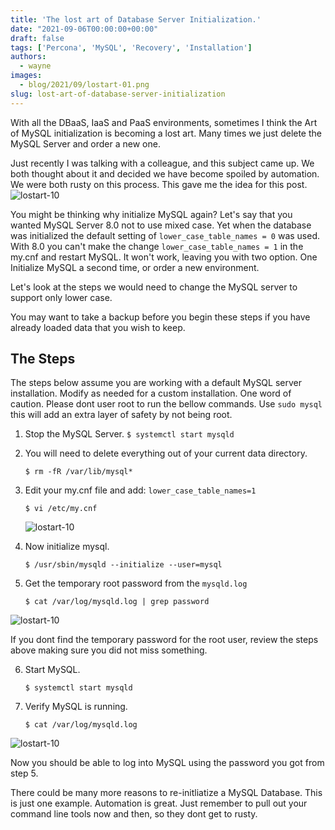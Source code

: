 ```yaml
---
title: 'The lost art of Database Server Initialization.'
date: "2021-09-06T00:00:00+00:00"
draft: false
tags: ['Percona', 'MySQL', 'Recovery', 'Installation']
authors:
  - wayne
images:
  - blog/2021/09/lostart-01.png
slug: lost-art-of-database-server-initialization
---
```



With all the DBaaS, IaaS and PaaS environments, sometimes I think the Art of MySQL initialization is becoming a lost art. Many times we just delete the MySQL Server and order a new one.  

Just recently I was talking with a colleague, and this subject came up. We both thought about it and decided we have become spoiled by automation. We were both rusty on this process. This gave me the idea for this post.
![lostart-10](blog/2021/09/lostart-01.png)

You might be thinking why initialize MySQL again? Let's say that you wanted MySQL Server 8.0 not to use mixed case. Yet when the database was initialized the default setting of  `lower_case_table_names = 0` was used. With 8.0 you can't make the change `lower_case_table_names = 1` in the my.cnf and restart MySQL. It won't work, leaving you with two option. One Initialize MySQL a second time, or order a new environment.

Let's look at the steps we would need to change the MySQL server to support only lower case.

You may want to take a backup before you begin these steps if you have already loaded data that you wish to keep.

## The Steps

The steps below assume you are working with a default MySQL
server installation. Modify as needed for a custom installation. One word of caution. Please dont user root to run the bellow commands. Use `sudo mysql` this will add an extra layer of safety by not being root.

1. Stop the MySQL Server. `$ systemctl start mysqld`

2. You will need to delete everything out of your current data directory.
   ```
   $ rm -fR /var/lib/mysql*
   ```
3. Edit your my.cnf file and add: `lower_case_table_names=1`
   ```
   $ vi /etc/my.cnf
   ```
   ![lostart-10](blog/2021/09/lostart-02.png)

4. Now initialize mysql.
   ```
   $ /usr/sbin/mysqld --initialize --user=mysql
   ```
5. Get the temporary root password from the `mysqld.log`
   ```
   $ cat /var/log/mysqld.log | grep password
   ```
![lostart-10](blog/2021/09/lostart-03.png)

If you dont find the temporary password for the root user, review the steps above making sure you did not miss something.

6. Start MySQL.
   ```
   $ systemctl start mysqld
   ```
7. Verify MySQL is running.
   ```
   $ cat /var/log/mysqld.log
   ```
![lostart-10](blog/2021/09/lostart-04.png)

Now you should be able to log into MySQL using the password you got from step 5.

There could be many more reasons to re-initliatize a MySQL Database. This is just one example.
Automation is great. Just remember to pull out your command line tools now and then, so they dont get to rusty.

